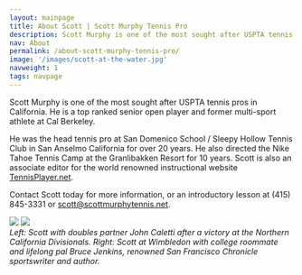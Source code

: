 ```yaml
---
layout: mainpage
title: About Scott | Scott Murphy Tennis Pro
description: Scott Murphy is one of the most sought after USPTA tennis pros in California. He is a top ranked senior open player and former multi-sport athlete at Cal Berkeley.
nav: About
permalink: /about-scott-murphy-tennis-pro/
image: '/images/scott-at-the-water.jpg'
navweight: 1
tags: navpage
---
```


Scott Murphy is one of the most sought after USPTA tennis pros in California. He is a top ranked senior open player and former multi-sport athlete at Cal Berkeley.

He was the head tennis pro at San Domenico School / Sleepy Hollow Tennis Club in San Anselmo California for over 20 years. He also directed the Nike Tahoe Tennis Camp at the Granlibakken Resort for 10 years. Scott is also an associate editor for the world renowned instructional website [TennisPlayer.net](https://www.tennisplayer.net).

Contact Scott today for more information, or an introductory lesson at (415) 845-3331 or [scott@scottmurphytennis.net](mailto:scottmurphytennis.net).

<div class="gallery-box">
  <div class="gallery">
    <img src="{{site.baseurl}}/images/scott-and-johnc.jpg">
    <img src="{{site.baseurl}}/images/scott-and-bruce.jpg">
  </div>
</div>
<em>Left: Scott with doubles partner John Caletti after a victory at the Northern California Divisionals. Right: Scott at Wimbledon with college roommate and lifelong pal Bruce Jenkins, renowned San Francisco Chronicle sportswriter and author.</em>
